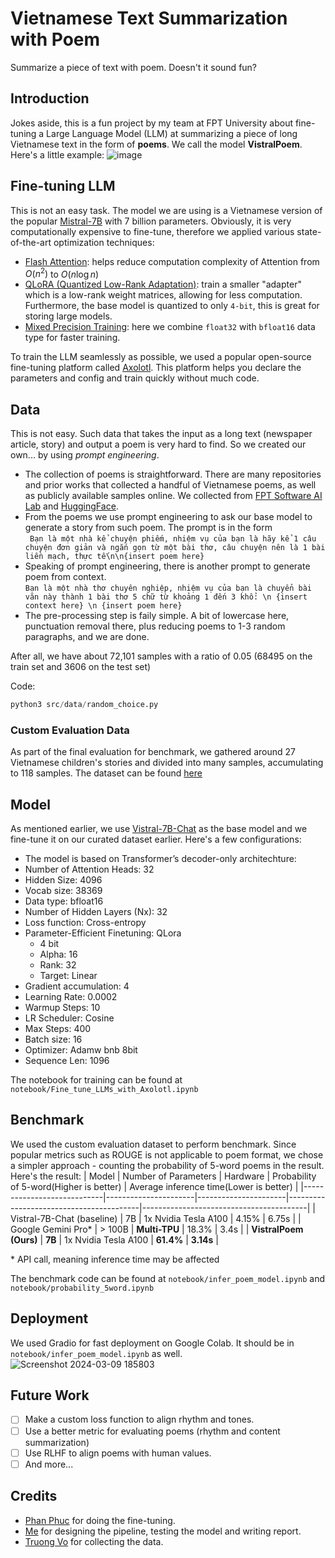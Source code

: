# Vietnamese Text Summarization with Poem
Summarize a piece of text with poem. Doesn't it sound fun? </br>

## Introduction

Jokes aside, this is a fun project by my team at FPT University about fine-tuning a Large Language Model (LLM) at summarizing a piece of long Vietnamese text in the form of **poems**. We call the model **VistralPoem**. </br>
Here's a little example:
![image](https://github.com/andythetechnerd03/Vietnamese-Poem-Summarization/assets/101492362/08fced39-453e-40f0-a17c-0f9b62d8ee80)


## Fine-tuning LLM
This is not an easy task. The model we are using is a Vietnamese version of the popular [Mistral-7B](https://arxiv.org/abs/2310.06825) with 7 billion parameters. Obviously, it is very computationally expensive to fine-tune, therefore we applied various state-of-the-art optimization techniques:
- [Flash Attention](https://github.com/Dao-AILab/flash-attention): helps reduce computation complexity of Attention from $O(n^2)$ to $O(n\log n)$
- [QLoRA (Quantized Low-Rank Adaptation)](https://arxiv.org/abs/2305.14314): train a smaller "adapter" which is a low-rank weight matrices, allowing for less computation. Furthermore, the base model is quantized to only `4-bit`, this is great for storing large models.
- [Mixed Precision Training](https://arxiv.org/abs/1710.03740): here we combine `float32` with `bfloat16` data type for faster training.

To train the LLM seamlessly as possible, we used a popular open-source fine-tuning platform called [Axolotl](https://github.com/OpenAccess-AI-Collective/axolotl). This platform helps you declare the parameters and config and train quickly without much code.

## Data
This is not easy. Such data that takes the input as a long text (newspaper article, story) and output a poem is very hard to find. So we created our own... by using *prompt engineering*.

- The collection of poems is straightforward. There are many repositories and prior works that collected a handful of Vietnamese poems, as well as publicly available samples online. We collected from [FPT Software AI Lab](https://github.com/fsoft-ailab/Poem-Generator) and [HuggingFace](https://github.com/fsoft-ailab/Poem-Generator).
- From the poems we use prompt engineering to ask our base model to generate a story from such poem. The prompt is in the form </br>
``` Bạn là một nhà kể chuyện phiếm, nhiệm vụ của bạn là hãy kể 1 câu chuyện đơn giản và ngắn gọn từ một bài thơ, câu chuyện nên là 1 bài liền mạch, thực tế\n\n{insert poem here}```
- Speaking of prompt engineering, there is another prompt to generate poem from context. </br>
```Bạn là một nhà thơ chuyên nghiệp, nhiệm vụ của bạn là chuyển bài văn này thành 1 bài thơ 5 chữ từ khoảng 1 đến 3 khổ: \n {insert context here} \n {insert poem here}```
- The pre-processing step is faily simple. A bit of lowercase here, punctuation removal there, plus reducing poems to 1-3 random paragraphs, and we are done.

After all, we have about 72,101 samples with a ratio of 0.05 (68495 on the train set and 3606 on the test set)


Code:
``` python
python3 src/data/random_choice.py
```

### Custom Evaluation Data
As part of the final evaluation for benchmark, we gathered around 27 Vietnamese children's stories and divided into many samples, accumulating to 118 samples. The dataset can be found [here](https://docs.google.com/spreadsheets/d/1rinedGbBtqr-dHyG0G8ffAh8mChFzgDodbtumcuKldY/edit#gid=0)

## Model
As mentioned earlier, we use [Vistral-7B-Chat](https://huggingface.co/Viet-Mistral/Vistral-7B-Chat) as the base model and we fine-tune it on our curated dataset earlier. Here's a few configurations:
- The model is based on Transformer’s decoder-only architechture:
- Number of Attention Heads: 32
- Hidden Size: 4096
- Vocab size: 38369
- Data type: bfloat16
- Number of Hidden Layers (Nx): 32
- Loss function: Cross-entropy
- Parameter-Efficient Finetuning: QLora
  - 4 bit
  - Alpha: 16
  - Rank: 32
  - Target: Linear
- Gradient accumulation: 4
- Learning Rate: 0.0002
- Warmup Steps: 10
- LR Scheduler: Cosine
- Max Steps: 400
- Batch size: 16
- Optimizer: Adamw bnb 8bit
- Sequence Len: 1096

The notebook for training can be found at `notebook/Fine_tune_LLMs_with_Axolotl.ipynb`

## Benchmark
We used the custom evaluation dataset to perform benchmark. Since popular metrics such as ROUGE is not applicable to poem format, we chose a simpler approach - counting the probability of 5-word poems in the result. </br>
Here's the result:
| Model                      | Number of Parameters | Hardware             | Probability of 5-word(Higher is better) | Average inference time(Lower is better) |
|----------------------------|----------------------|----------------------|-----------------------------------------|-----------------------------------------|
| Vistral-7B-Chat (baseline) | 7B                   | 1x Nvidia Tesla A100 | 4.15%                                   | 6.75s                                   |
| Google Gemini Pro*         | > 100B               | **Multi-TPU**            | 18.3%                                   | 3.4s                                    |
| **VistralPoem (Ours)**         | **7B**                   | 1x Nvidia Tesla A100 | **61.4%**                                   | **3.14s**                                   |

&ast;  API call, meaning inference time may be affected

The benchmark code can be found at `notebook/infer_poem_model.ipynb` and `notebook/probability_5word.ipynb`


## Deployment
We used Gradio for fast deployment on Google Colab. It should be in `notebook/infer_poem_model.ipynb` as well.
![Screenshot 2024-03-09 185803](https://github.com/andythetechnerd03/Vietnamese-Poem-Summarization/assets/101492362/8bd94ed1-bb67-48fb-924e-17ad320e3005)


## Future Work
- [ ] Make a custom loss function to align rhythm and tones.
- [ ] Use a better metric for evaluating poems (rhythm and content summarization)
- [ ] Use RLHF to align poems with human values.
- [ ] And more...

## Credits
- [Phan Phuc](https://github.com/pphuc25) for doing the fine-tuning.
- [Me](https://github.com/andythetechnerd03) for designing the pipeline, testing the model and writing report.
- [Truong Vo](https://github.com/justinvo277) for collecting the data.





